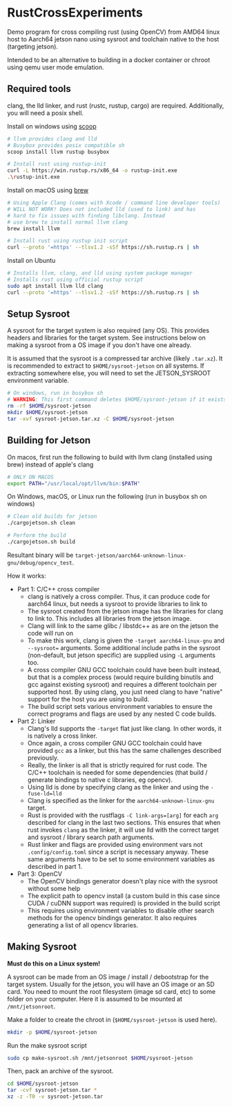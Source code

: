 # RustCrossExperiments

Demo program for cross compiling rust (using OpenCV) from AMD64 linux host to Aarch64 jetson nano using sysroot and toolchain native to the host (targeting jetson).

Intended to be an alternative to building in a docker container or chroot using qemu user mode emulation.

## Required tools

clang, the lld linker, and rust (rustc, rustup, cargo) are required. Additionally, you will need a posix shell.

Install on windows using [scoop](https://scoop.sh/)

```sh
# llvm provides clang and lld
# Busybox provides posix compatible sh
scoop install llvm rustup busybox

# Install rust using rustup-init
curl -L https://win.rustup.rs/x86_64 -o rustup-init.exe
.\rustup-init.exe
```

Install on macOS using [brew](https://brew.sh)

```sh
# Using Apple Clang (comes with Xcode / command line developer tools)
# WILL NOT WORK! Does not included lld (used to link) and has
# hard to fix issues with finding libclang. Instead
# use brew to install normal llvm clang
brew install llvm

# Install rust using rustup init script
curl --proto '=https' --tlsv1.2 -sSf https://sh.rustup.rs | sh
```

Install on Ubuntu

```sh
# Installs llvm, clang, and lld using system package manager
# Installs rust using official rustup script
sudo apt install llvm lld clang
curl --proto '=https' --tlsv1.2 -sSf https://sh.rustup.rs | sh
```


## Setup Sysroot 

A sysroot for the target system is also required (any OS). This provides headers and libraries for the target system. See instructions below on making a sysroot from a OS image if you don't have one already.

It is assumed that the sysroot is a compressed tar archive (likely `.tar.xz`). It is recommended to extract to `$HOME/sysroot-jetson` on all systems. If extracting somewhere else, you will need to set the JETSON_SYSROOT environment variable.

```sh
# On windows, run in busybox sh
# WARNING: This first command deletes $HOME/sysroot-jetson if it exists!
rm -rf $HOME/sysroot-jetson
mkdir $HOME/sysroot-jetson
tar -xvf sysroot-jetson.tar.xz -C $HOME/sysroot-jetson
```

## Building for Jetson

On macos, first run the following to build with llvm clang (installed using brew) instead of apple's clang

```sh
# ONLY ON MACOS
export PATH="/usr/local/opt/llvm/bin:$PATH"
```


On Windows, macOS, or Linux run the following (run in busybox sh on windows)

```sh
# Clean old builds for jetson
./cargojetson.sh clean

# Perform the build
./cargojetson.sh build
```

Resultant binary will be `target-jetson/aarch64-unknown-linux-gnu/debug/opencv_test`.

How it works:

- Part 1: C/C++ cross compiler
    - clang is natively a cross compiler. Thus, it can produce code for aarch64 linux, but needs a sysroot to provide libraries to link to
    - The sysroot created from the jetson image has the libraries for clang to link to. This includes all libraries from the jetson image.
    - Clang will link to the same glibc / libstdc++ as are on the jetson the code will run on
    - To make this work, clang is given the `-target aarch64-linux-gnu` and `--sysroot=` arguments. Some additional include paths in the sysroot (non-default, but jetson specific) are supplied using `-L` arguments too.
    - A cross compiler GNU GCC toolchain could have been built instead, but that is a complex process (would require building binutils and gcc against existing sysroot) and requires a different toolchain per supported host. By using clang, you just need clang to have "native" support for the host you are using to build.
    - The build script sets various environment variables to ensure the correct programs and flags are used by any nested C code builds.
- Part 2: Linker
    - Clang's lld supports the `-target` flat just like clang. In other words, it is natively a cross linker.
    - Once again, a cross compiler GNU GCC toolchain could have provided `gcc` as a linker, but this has the same challenges described previously.
    - Really, the linker is all that is strictly required for rust code. The C/C++ toolchain is needed for some dependencies (that build / generate bindings to native c libraries, eg opencv).
    - Using lld is done by specifying clang as the linker and using the `-fuse-ld=lld`
    - Clang is specified as the linker for the `aarch64-unknown-linux-gnu` target.
    - Rust is provided with the rustflags `-C link-args=[arg]` for each `arg` described for clang in the last two sections. This ensures that when rust invokes `clang` as the linker, it will use lld with the correct target and sysroot / library search path arguments.
    - Rust linker and flags are provided using environment vars not `.config/config.toml` since a script is necessary anyway. These same arguments have to be set to some environment variables as described in part 1.
- Part 3: OpenCV
    - The OpenCV bindings generator doesn't play nice with the sysroot without some help
    - The explicit path to opencv install (a custom build in this case since CUDA / cuDNN support was required) is provided in the build script
    - This requires using environment variables to disable other search methods for the opencv bindings generator. It also requires generating a list of all opencv libraries.


## Making Sysroot

**Must do this on a Linux system!**

A sysroot can be made from an OS image / install / debootstrap for the target system. Usually for the jetson, you will have an OS image or an SD card. You need to mount the root filesystem (image sd card, etc) to some folder on your computer. Here it is assumed to be mounted at `/mnt/jetsonroot`.

Make a folder to create the chroot in (`$HOME/sysroot-jetson` is used here).

```sh
mkdir -p $HOME/sysroot-jetson
```

Run the make sysroot script

```sh
sudo cp make-sysroot.sh /mnt/jetsonroot $HOME/sysroot-jetson
```

Then, pack an archive of the sysroot.

```sh
cd $HOME/sysroot-jetson
tar -cvf sysroot-jetson.tar *
xz -z -T0 -v sysroot-jetson.tar
```
